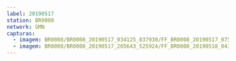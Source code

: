 ```yaml
---
label: 20190517
station: BR0008
network: GMN
capturas:
  - imagem: BR0008/BR0008_20190517_034125_837930/FF_BR0008_20190517_075254_645_0076032.fits_maxpixel.jpg
  - imagem: BR0008/BR0008_20190517_205643_525924/FF_BR0008_20190518_043559_260_0386048.fits_maxpixel.jpg
---
```

